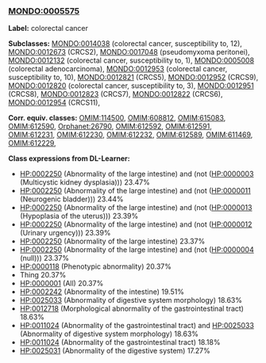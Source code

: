 
### [MONDO:0005575](http://purl.obolibrary.org/obo/MONDO_0005575)
**Label:** colorectal cancer

**Subclasses:** [MONDO:0014038](http://purl.obolibrary.org/obo/MONDO_0014038) (colorectal cancer, susceptibility to, 12), [MONDO:0012673](http://purl.obolibrary.org/obo/MONDO_0012673) (CRCS2), [MONDO:0017048](http://purl.obolibrary.org/obo/MONDO_0017048) (pseudomyxoma peritonei), [MONDO:0012132](http://purl.obolibrary.org/obo/MONDO_0012132) (colorectal cancer, susceptibility to, 1), [MONDO:0005008](http://purl.obolibrary.org/obo/MONDO_0005008) (colorectal adenocarcinoma), [MONDO:0012953](http://purl.obolibrary.org/obo/MONDO_0012953) (colorectal cancer, susceptibility to, 10), [MONDO:0012821](http://purl.obolibrary.org/obo/MONDO_0012821) (CRCS5), [MONDO:0012952](http://purl.obolibrary.org/obo/MONDO_0012952) (CRCS9), [MONDO:0012820](http://purl.obolibrary.org/obo/MONDO_0012820) (colorectal cancer, susceptibility to, 3), [MONDO:0012951](http://purl.obolibrary.org/obo/MONDO_0012951) (CRCS8), [MONDO:0012823](http://purl.obolibrary.org/obo/MONDO_0012823) (CRCS7), [MONDO:0012822](http://purl.obolibrary.org/obo/MONDO_0012822) (CRCS6), [MONDO:0012954](http://purl.obolibrary.org/obo/MONDO_0012954) (CRCS11), 

**Corr. equiv. classes:** [OMIM:114500](http://purl.obolibrary.org/obo/OMIM_114500), [OMIM:608812](http://purl.obolibrary.org/obo/OMIM_608812), [OMIM:615083](http://purl.obolibrary.org/obo/OMIM_615083), [OMIM:612590](http://purl.obolibrary.org/obo/OMIM_612590), [Orphanet:26790](http://www.orpha.net/ORDO/Orphanet_26790), [OMIM:612592](http://purl.obolibrary.org/obo/OMIM_612592), [OMIM:612591](http://purl.obolibrary.org/obo/OMIM_612591), [OMIM:612231](http://purl.obolibrary.org/obo/OMIM_612231), [OMIM:612230](http://purl.obolibrary.org/obo/OMIM_612230), [OMIM:612232](http://purl.obolibrary.org/obo/OMIM_612232), [OMIM:612589](http://purl.obolibrary.org/obo/OMIM_612589), [OMIM:611469](http://purl.obolibrary.org/obo/OMIM_611469), [OMIM:612229](http://purl.obolibrary.org/obo/OMIM_612229), 

**Class expressions from DL-Learner:**

- [HP:0002250](http://purl.obolibrary.org/obo/HP_0002250) (Abnormality of the large intestine) and (not ([HP:0000003](http://purl.obolibrary.org/obo/HP_0000003) (Multicystic kidney dysplasia))) 23.47%
- [HP:0002250](http://purl.obolibrary.org/obo/HP_0002250) (Abnormality of the large intestine) and (not ([HP:0000011](http://purl.obolibrary.org/obo/HP_0000011) (Neurogenic bladder))) 23.44%
- [HP:0002250](http://purl.obolibrary.org/obo/HP_0002250) (Abnormality of the large intestine) and (not ([HP:0000013](http://purl.obolibrary.org/obo/HP_0000013) (Hypoplasia of the uterus))) 23.39%
- [HP:0002250](http://purl.obolibrary.org/obo/HP_0002250) (Abnormality of the large intestine) and (not ([HP:0000012](http://purl.obolibrary.org/obo/HP_0000012) (Urinary urgency))) 23.39%
- [HP:0002250](http://purl.obolibrary.org/obo/HP_0002250) (Abnormality of the large intestine) 23.37%
- [HP:0002250](http://purl.obolibrary.org/obo/HP_0002250) (Abnormality of the large intestine) and (not ([HP:0000004](http://purl.obolibrary.org/obo/HP_0000004) (null))) 23.37%
- [HP:0000118](http://purl.obolibrary.org/obo/HP_0000118) (Phenotypic abnormality) 20.37%
- Thing 20.37%
- [HP:0000001](http://purl.obolibrary.org/obo/HP_0000001) (All) 20.37%
- [HP:0002242](http://purl.obolibrary.org/obo/HP_0002242) (Abnormality of the intestine) 19.51%
- [HP:0025033](http://purl.obolibrary.org/obo/HP_0025033) (Abnormality of digestive system morphology) 18.63%
- [HP:0012718](http://purl.obolibrary.org/obo/HP_0012718) (Morphological abnormality of the gastrointestinal tract) 18.63%
- [HP:0011024](http://purl.obolibrary.org/obo/HP_0011024) (Abnormality of the gastrointestinal tract) and [HP:0025033](http://purl.obolibrary.org/obo/HP_0025033) (Abnormality of digestive system morphology) 18.63%
- [HP:0011024](http://purl.obolibrary.org/obo/HP_0011024) (Abnormality of the gastrointestinal tract) 18.18%
- [HP:0025031](http://purl.obolibrary.org/obo/HP_0025031) (Abnormality of the digestive system) 17.27%


